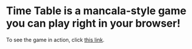 # Time Table is a mancala-style game you can play right in your browser!

To see the game in action, click [this link](https://Sim3-14159.github.io/time-table).
